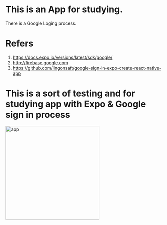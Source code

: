 # This is an App for studying. 
 There is a Google Loging process. 


# Refers
1. https://docs.expo.io/versions/latest/sdk/google/
2. http://firebase.google.com
3. https://github.com/lingonsaft/google-sign-in-expo-create-react-native-app
 
 
 
# This is a sort of testing and for studying app with Expo  & Google sign in process


<img width="300" alt="app" src="https://user-images.githubusercontent.com/66229916/102843638-ea0f3300-444c-11eb-8a4a-0c8ef88c6633.png">
